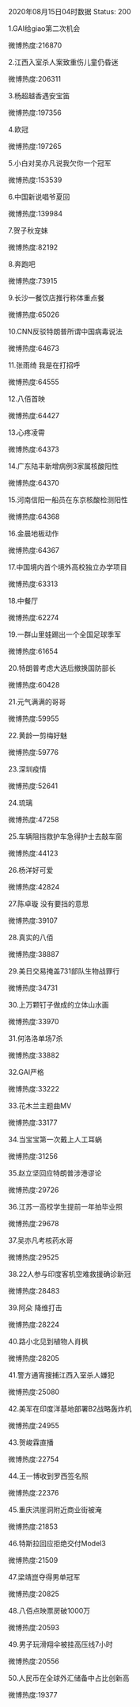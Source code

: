 2020年08月15日04时数据
Status: 200

1.GAI给giao第二次机会

微博热度:216870

2.江西入室杀人案致重伤儿童仍昏迷

微博热度:206311

3.杨超越香遇安宝笛

微博热度:197356

4.欧冠

微博热度:197265

5.小白对吴亦凡说我欠你一个冠军

微博热度:153539

6.中国新说唱爷夏回

微博热度:139984

7.贺子秋宠妹

微博热度:82192

8.奔跑吧

微博热度:73915

9.长沙一餐饮店推行称体重点餐

微博热度:65026

10.CNN反驳特朗普所谓中国病毒说法

微博热度:64673

11.张雨绮 我是在打招呼

微博热度:64555

12.八佰首映

微博热度:64427

13.心疼凌霄

微博热度:64373

14.广东陆丰新增病例3家属核酸阳性

微博热度:64370

15.河南信阳一船员在东京核酸检测阳性

微博热度:64368

16.金晨地板动作

微博热度:64367

17.中国境内首个境外高校独立办学项目

微博热度:63313

18.中餐厅

微博热度:62274

19.一群山里娃踢出一个全国足球季军

微博热度:61654

20.特朗普考虑大选后撤换国防部长

微博热度:60428

21.元气满满的哥哥

微博热度:59955

22.黄龄一剪梅好魅

微博热度:59776

23.深圳疫情

微博热度:52641

24.琉璃

微博热度:47258

25.车辆阻挡救护车急得护士去敲车窗

微博热度:44123

26.杨洋好可爱

微博热度:42824

27.陈卓璇 没有要挡的意思

微博热度:39107

28.真实的八佰

微博热度:38887

29.美日交易掩盖731部队生物战罪行

微博热度:34731

30.上万颗钉子做成的立体山水画

微博热度:33970

31.何洛洛单场7杀

微博热度:33882

32.GAI严格

微博热度:33222

33.花木兰主题曲MV

微博热度:33177

34.当宝宝第一次戴上人工耳蜗

微博热度:31256

35.赵立坚回应特朗普涉港谬论

微博热度:29726

36.江苏一高校学生提前一年拍毕业照

微博热度:29678

37.吴亦凡考核药水哥

微博热度:29525

38.22人参与印度客机空难救援确诊新冠

微博热度:28483

39.阿朵 降维打击

微博热度:28224

40.路小北见到植物人肖枫

微博热度:28205

41.警方通宵搜捕江西入室杀人嫌犯

微博热度:25080

42.美军在印度洋基地部署B2战略轰炸机

微博热度:24955

43.贺峻霖直播

微博热度:22754

44.王一博收到罗西签名照

微博热度:22376

45.重庆洪崖洞附近商业街被淹

微博热度:21853

46.特斯拉回应拒绝交付Model3

微博热度:21509

47.梁靖崑夺得男单冠军

微博热度:20825

48.八佰点映票房破1000万

微博热度:20593

49.男子玩滑翔伞被挂高压线7小时

微博热度:20556

50.人民币在全球外汇储备中占比创新高

微博热度:19377

